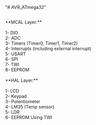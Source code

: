 "# AVR_ATmega32" 

<br />
**MCAL Layer:** <br />
<br />
1- DIO <br />
2- ADC <br />
3- Timers (Timer0, Timer1, Timer2) <br />
4- Interrupts (including external interrupt) <br />
5- USART <br />
6- SPI <br />
7- TWI <br />
8- EEPROM<br />
<br />
**HAL Layer:** <br />
<br />
1- LCD <br />
2- Keypad <br />
3- Potentiometer <br />
4- LM35 (Temp sensor) <br />
5- LDR <br />
6- EEPROM Using TWI<br />
